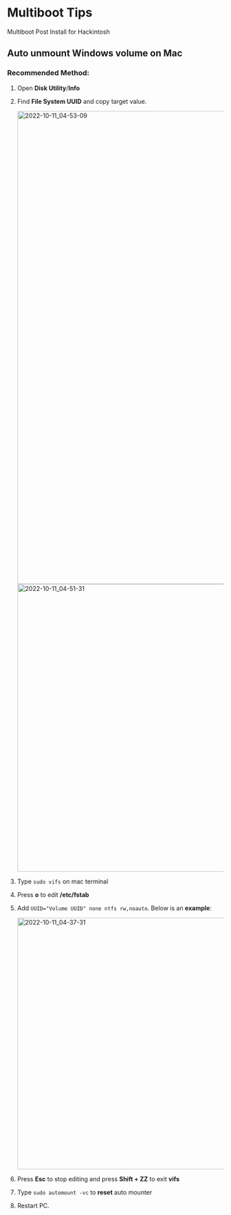 # Multiboot Tips

Multiboot Post Install for Hackintosh

## Auto unmount Windows volume on Mac

### Recommended Method:

1. Open **Disk Utility**/**Info**
2. Find **File System UUID** and copy target value.

   <img width="1100" alt="2022-10-11_04-53-09" src="https://user-images.githubusercontent.com/72515939/194950823-9918e211-aad4-49bc-a964-298efd20eb07.png">
   <img width="669" alt="2022-10-11_04-51-31" src="https://user-images.githubusercontent.com/72515939/194950887-fb8b0de2-eec9-4872-9223-a49d55d96e1e.png">

3. Type `sudo vifs` on mac terminal
4. Press **o** to edit **/etc/fstab**
5. Add `UUID="Volume UUID" none ntfs rw,noauto`. Below is an **example**:

   <img width="585" alt="2022-10-11_04-37-31" src="https://user-images.githubusercontent.com/72515939/194951551-cf586ede-7bea-424d-8d4c-bea7ba118267.png">

6. Press **Esc** to stop editing and press **Shift + ZZ** to exit **vifs**
7. Type `sudo automount -vc` to **reset** auto mounter
8. Restart PC.
